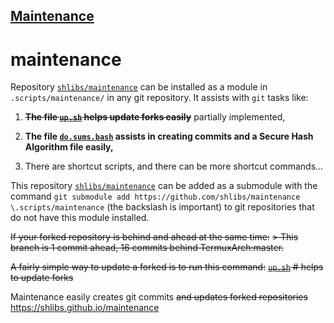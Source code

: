 ## [Maintenance](https://shlibs.github.io/maintenance/) 

# maintenance

Repository [`shlibs/maintenance`](https://github.com/shlibs/maintenance) can be installed as a module in `.scripts/maintenance/` in any git repository.  It assists with `git` tasks like:

1) ~~**The file [`up.sh`](https://github.com/shlibs/maintenance/blob/master/upr.sh) helps update forks easily**~~  partially implemented,

2) **The file [`do.sums.bash`](https://github.com/shlibs/maintenance/blob/master/do.sums.bash) assists in creating commits and a Secure Hash Algorithm file easily,**

3) There are shortcut scripts, and there can be more shortcut commands...

This repository [`shlibs/maintenance`](https://github.com/shlibs/maintenance) can be added as a submodule with the command `git submodule add https://github.com/shlibs/maintenance \.scripts/maintenance` (the backslash is important) to git repositories that do not have this module installed.

~~If your forked repository is behind and ahead at the same time:~~
~~> This branch is 1 commit ahead, 16 commits behind TermuxArch:master.~~

~~A fairly simple way to update a forked is to run this command:~~
~~[`up.sh`](https://github.com/shlibs/maintenance/blob/master/upr.sh) # helps to update forks~~

Maintenance easily creates git commits ~~and updates forked repositories~~ https://shlibs.github.io/maintenance
<!--maintenance README.md OEF-->
